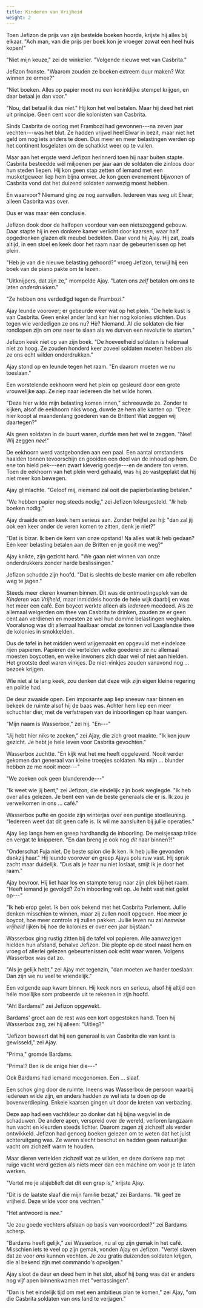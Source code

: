 ```yaml
---
title: Kinderen van Vrijheid
weight: 2
---
```

Toen Jefizon de prijs van zijn bestelde boeken hoorde, krijste hij alles bij elkaar. "Ach man, van die prijs per boek kon je vroeger zowat een heel huis kopen!"

"Niet mijn keuze," zei de winkelier. "Volgende nieuwe wet van Casbrita."

Jefizon fronste. "Waarom zouden ze boeken extreem duur maken? Wat winnen ze ermee?"

"Niet boeken. Alles op papier moet nu een koninklijke stempel krijgen, en daar betaal je dan voor."

"Nou, dat betaal ik dus _niet_." Hij kon het wel betalen. Maar hij deed het niet uit principe. Geen cent voor die kolonisten van Casbrita.

Sinds Casbrita de oorlog met Frambozi had gewonnen---na zeven jaar vechten---was het blut. Ze hadden vrijwel heel Elwar in bezit, maar niet het geld om nog iets anders te doen. Dus meer en meer belastingen werden op het continent losgelaten om de schatkist weer op te vullen.

Maar aan het ergste werd Jefizon herinnerd toen hij naar buiten stapte. Casbrita besteedde wél miljoenen per jaar aan de soldaten die zinloos door hun steden liepen. Hij kon geen stap zetten of iemand met een musketgeweer liep hem bijna omver. Je kon geen evenement bijwonen of Casbrita vond dat het duizend soldaten aanwezig moest hebben.

En waarvoor? Niemand ging ze nog aanvallen. Iedereen was weg uit Elwar; alleen Casbrita was over.

Dus er was maar één conclusie.

Jefizon dook door de halfopen voordeur van een nietszeggend gebouw. Daar stapte hij in een donkere kamer verlicht door kaarsen, waar half opgedronken glazen elk meubel bedekten. Daar vond hij Ajay. Hij zat, zoals altijd, in een stoel en keek door het raam naar de gebeurtenissen op het plein.

"Heb je van die nieuwe belasting gehoord?" vroeg Jefizon, terwijl hij een boek van de piano pakte om te lezen.

"Uitknijpers, dat zijn ze," mompelde Ajay. "Laten ons _zelf_ betalen om ons te laten _onderdrukken_."

"Ze hebben ons verdedigd tegen de Frambozi."

Ajay leunde voorover; er gebeurde weer wat op het plein. "De hele kust is van Casbrita. Geen enkel ander land kan hier nog kolonies stichten. Dus tegen wie verdedigen ze ons nu? Hè? Niemand. Al die soldaten die hier rondlopen zijn om _ons_ neer te slaan als we durven een revolutie te starten."

Jefizon keek niet op van zijn boek. "De hoeveelheid soldaten is helemaal niet zo hoog. Ze zouden honderd keer zoveel soldaten moeten hebben als ze ons echt wilden onderdrukken."

Ajay stond op en leunde tegen het raam. "En daarom moeten we _nu_ toeslaan."

Een worstelende eekhoorn werd het plein op gesleurd door een grote vrouwelijke aap. Ze riep naar iedereen die het wilde horen.

"Deze hier wilde mijn belasting komen innen," schreeuwde ze. Zonder te kijken, alsof de eekhoorn niks woog, duwde ze hem alle kanten op. "Deze hier koopt al maandenlang goederen van de Britten! Wat zeggen wij daartegen?"

Als geen soldaten in de buurt waren, durfde men het wel te zeggen. "Nee! Wij zeggen _nee_!"

De eekhoorn werd vastgebonden aan een paal. Een aantal omstanders haalden tonnen tevoorschijn en gooiden een deel van de inhoud op hem. De ene ton hield pek---een zwart kleverig goedje---en de andere ton veren. Toen de eekhoorn van het plein werd gehaald, was hij zo vastgeplakt dat hij niet meer kon bewegen.

Ajay glimlachte. "Geloof mij, niemand zal ooit die papierbelasting betalen."

"We hebben papier nog steeds nodig," zei Jefizon teleurgesteld. "_Ik_ heb boeken nodig."

Ajay draaide om en keek hem serieus aan. Zonder twijfel zei hij: "dan zal jij ook een keer onder de veren komen te zitten, denk je niet?"

"Dat is bizar. Ik ben de kern van onze opstand! Na alles wat ik heb gedaan? Eén keer belasting betalen aan de Britten en je gooit me weg?"

Ajay knikte, zijn gezicht hard. "We gaan niet winnen van onze onderdrukkers zonder harde beslissingen."

Jefizon schudde zijn hoofd. "Dat is slechts de beste manier om alle rebellen weg te jagen."

Steeds meer dieren kwamen binnen. Dit was de ontmoetingsplek van de _Kinderen van Vrijheid_, maar inmiddels hoorde de hele wijk daarbij en was het meer een café. Een boycot werkte alleen als _iedereen_ meedeed. Als ze allemaal weigerden om thee van Casbrita te drinken, zouden ze er geen cent aan verdienen en moesten ze wel hun domme belastingen weghalen. Vooralsnog was dit allemaal haalbaar omdat ze tonnen vol Laaglandse thee de kolonies in smokkelden.

Dus de tafel in het midden werd vrijgemaakt en opgevuld met eindeloze rijen papieren. Papieren die vertelden welke goederen ze nu allemaal moesten boycotten, en welke inwoners zich daar wel of niet aan hielden. Het grootste deel waren vinkjes. De niet-vinkjes zouden vanavond nog ... bezoek krijgen.

Wie niet al te lang keek, zou denken dat deze wijk zijn eigen kleine regering en politie had.

De deur zwaaide open. Een imposante aap liep sneeuw naar binnen en bekeek de ruimte alsof hij de baas was. Achter hem liep een meer schuchter dier, met de verfstrepen van de inboorlingen op haar wangen.

"Mijn naam is Wasserbox," zei hij. "En---"

"Jij hebt hier niks te zoeken," zei Ajay, die zich groot maakte. "Ik ken jouw gezicht. Je hebt je hele leven voor Casbrita gevochten."

Wasserbox zuchtte. "En kijk wat het me heeft opgeleverd. Nooit verder gekomen dan generaal van kleine troepjes soldaten. Na mijn ... blunder hebben ze me nooit meer---"

"We zoeken ook geen blunderende---"

"Ik weet wie jij bent," zei Jefizon, die eindelijk zijn boek weglegde. "Ik heb over alles gelezen. Je bent een van de beste generaals die er is. Ik zou je verwelkomen in ons ... café."

Wasserbox pufte en gooide zijn winterjas over een puntige stoelleuning. "Iedereen weet dat dit geen café is. Ik wil me aansluiten bij jullie operaties."

Ajay liep langs hem en greep hardhandig de inboorling. De meisjesaap trilde en vergat te knipperen. "En dan breng je ook nog _dit_ naar binnen?!"

"Onderschat Fuja niet. De beste spion die ik ken. Ik heb jullie gevonden dankzij haar." Hij leunde voorover en greep Ajays pols ruw vast. Hij sprak zacht maar duidelijk. "Dus als je haar nu niet loslaat, smijt ik je door het raam."

Ajay bevroor. Hij liet haar los en stampte terug naar zijn plek bij het raam. "Heeft iemand je gevolgd? Zo'n inboorling valt op. Je hebt vast niet gelet op---"

"Ik heb erop gelet. Ik ben ook bekend met het Casbrita Parlement. Jullie denken misschien te winnen, maar zij zullen nooit opgeven. Hoe meer je boycot, hoe meer controle zij zullen pakken. Jullie leven nu zal _hemelse vrijheid_ lijken bij hoe de kolonies er over een jaar bijstaan."

Wasserbox ging rustig zitten bij de tafel vol papieren. Alle aanwezigen hielden hun afstand, behalve Jefizon. Die plopte op de stoel naast hem en vroeg of allerlei gelezen gebeurtenissen ook echt waar waren. Volgens Wasserbox was dat zo.

"Als je gelijk hebt," zei Ajay met tegenzin, "dan moeten we harder toeslaan. Dan zijn we nu veel te vriendelijk."

Een volgende aap kwam binnen. Hij keek nors en serieus, alsof hij altijd een héle moeilijke som probeerde uit te rekenen in zijn hoofd. 

"Ah! Bardams!" zei Jefizon opgewekt.

Bardams' groet aan de rest was een kort opgestoken hand. Toen hij Wasserbox zag, zei hij alleen: "Uitleg?"

"Jefizon beweert dat hij een generaal is van Casbrita die van kant is gewisseld," zei Ajay.

"Prima," gromde Bardams.

"Prima!? Ben ik de enige hier die---"

Ook Bardams had iemand meegenomen. Een ... slaaf.

Een schok ging door de ruimte. Ineens was Wasserbox de persoon waarbij iedereen wilde zijn, en anders hadden ze wel iets te doen op de bovenverdieping. Enkele kaarsen gingen uit door de kreten van verbazing.

Deze aap had een vachtkleur zo donker dat hij bijna wegviel in de schaduwen. De andere apen, verspreid over de wereld, verloren langzaam hun vacht en kleurden steeds lichter. Daarom zagen zij zichzelf als verder ontwikkeld. Jefizon had genoeg boeken gelezen om te weten dat het juist achteruitgang was. Ze waren slecht beschut en hadden geen natuurlijke vacht om zichzelf warm te houden.

Maar dieren vertelden zichzelf wat ze wilden, en deze donkere aap met ruige vacht werd gezien als niets meer dan een machine om voor je te laten werken.

"Vertel me je alsjeblieft dat dit een grap is," krijste Ajay.

"Dit is de laatste slaaf die mijn familie bezat," zei Bardams. "Ik geef ze vrijheid. Deze wilde voor ons vechten."

"Het antwoord is _nee_."

"Je zou goede vechters afslaan op basis van vooroordeel?" zei Bardams scherp.

"Bardams heeft gelijk," zei Wasserbox, nu al op zijn gemak in het café. Misschien iets té veel op zijn gemak, vonden Ajay en Jefizon. "Vertel slaven dat ze voor _ons_ kunnen vechten. Je zou gratis duizenden soldaten krijgen, die al bekend zijn met commando's opvolgen."

Ajay sloot de deur en deed hem in het slot, alsof hij bang was dat er anders nog vijf apen binnenkwamen met "verrassingen".

"Dan is het eindelijk tijd om met een ambitieus plan te komen," zei Ajay, "om die Casbrita soldaten van _ons_ land te verjagen."